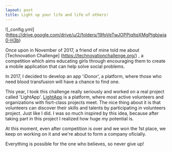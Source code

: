 ```yaml
---
layout: post
title: Light up your life and life of others!
--- 
```


![_config.yml] (https://drive.google.com/drive/u/2/folders/19foVeTwJOPPjqItqXMgPtgbjwja0-H3b)

Once upon in November of 2017, a friend of mine told me about [Technovation Challenge] (https://technovationchallenge.org/) , a competition which aims educating girls through encouraging them to create a mobile application that can help solve social problems.

In 2017, I decided to develop an app 'iDonor', a platform, where those who need blood transfusion will have a chance to find one. 

This year, I took this challenge really seriously and worked on a real project called 'LightApp'. 
[LightApp](https://play.google.com/store/apps/details?id=kz.lightapp.lightapp) is a platform, where most active volunteers and organizations with fisrt-class projects meet. The nice thing about it is that volunteers can discover their skills and talents by participating in volunteers project.
Just like I did. I was so much inspired by this idea, because after taking part in this project I realized how huge my potential is.

At this moment, even after competition is over and we won the 1st place, we keep on working on it and we're about to form a company oficially.

Everything is possible for the one who believes, so never give up!
